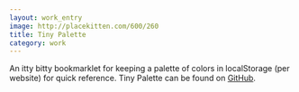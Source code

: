 ```yaml
---
layout: work_entry
image: http://placekitten.com/600/260
title: Tiny Palette
category: work
---
```

An itty bitty bookmarklet for keeping a palette of colors in localStorage (per website) for quick reference.
Tiny Palette can be found on [GitHub](https://github.com/Cameron913/Tiny-Palette).
